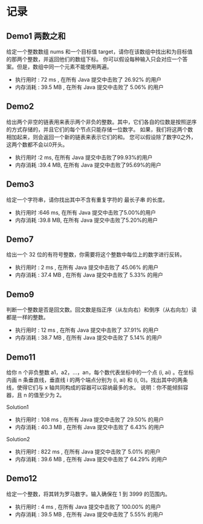 # 记录
## Demo1 两数之和
给定一个整数数组 nums 和一个目标值 target，请你在该数组中找出和为目标值的那两个整数，并返回他们的数组下标。
你可以假设每种输入只会对应一个答案。但是，数组中同一个元素不能使用两遍。
 * 执行用时 : 72 ms , 在所有 Java 提交中击败了 26.92% 的用户
 * 内存消耗 : 39.5 MB , 在所有 Java 提交中击败了 5.06% 的用户
## Demo2
给出两个非空的链表用来表示两个非负的整数。其中，它们各自的位数是按照逆序的方式存储的，并且它们的每个节点只能存储一位数字。
如果，我们将这两个数相加起来，则会返回一个新的链表来表示它们的和。
您可以假设除了数字0之外，这两个数都不会以0开头。
 * 执行用时 :2 ms, 在所有 Java 提交中击败了99.93%的用户
 * 内存消耗 :39.4 MB, 在所有 Java 提交中击败了95.69%的用户
## Demo3
给定一个字符串，请你找出其中不含有重复字符的 最长子串 的长度。
 * 执行用时 :646 ms, 在所有 Java 提交中击败了5.00%的用户
 * 内存消耗 :39.8 MB, 在所有 Java 提交中击败了5.20%的用户
## Demo7
给出一个 32 位的有符号整数，你需要将这个整数中每位上的数字进行反转。
 * 执行用时 : 2 ms , 在所有 Java 提交中击败了 45.06% 的用户
 * 内存消耗 : 37.4 MB , 在所有 Java 提交中击败了 5.33% 的用户
## Demo9
判断一个整数是否是回文数。回文数是指正序（从左向右）和倒序（从右向左）读都是一样的整数。
 * 执行用时 : 12 ms , 在所有 Java 提交中击败了 37.91% 的用户
 * 内存消耗 : 38.7 MB , 在所有 Java 提交中击败了 5.14% 的用户
## Demo11
给你 n 个非负整数 a1，a2，...，an，每个数代表坐标中的一个点 (i, ai) 。在坐标内画 n 条垂直线，垂直线 i 的两个端点分别为 (i, ai) 和 (i, 0)。找出其中的两条线，使得它们与 x 轴共同构成的容器可以容纳最多的水。
说明：你不能倾斜容器，且 n 的值至少为 2。

Solution1
 * 执行用时 : 108 ms , 在所有 Java 提交中击败了 29.50% 的用户
 * 内存消耗 : 40.3 MB , 在所有 Java 提交中击败了 6.43% 的用户

Solution2
 * 执行用时 : 822 ms , 在所有 Java 提交中击败了 5.01% 的用户
 * 内存消耗 : 39.6 MB , 在所有 Java 提交中击败了 64.29% 的用户
## Demo12
给定一个整数，将其转为罗马数字。输入确保在 1 到 3999 的范围内。
 * 执行用时 : 4 ms , 在所有 Java 提交中击败了 100.00% 的用户
 * 内存消耗 : 39.5 MB , 在所有 Java 提交中击败了 5.55% 的用户
